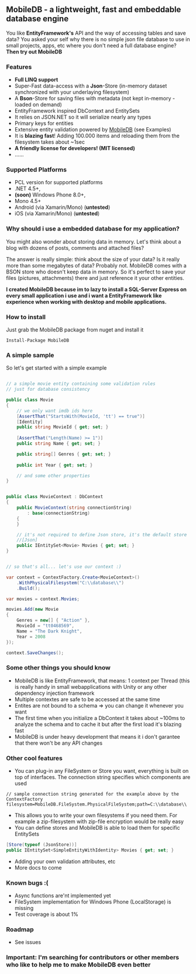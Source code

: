 ## MobileDB - a lightweight, fast and embeddable database engine 

You like **EntityFramework's** API and the way of accessing tables and save data? You asked your self why there is no simple json file database to use in small projects, apps, etc where you don't need a full database engine? **Then try out MobileDB**

### Features ###

- **Full LINQ support**
- Super-Fast data-access with a **Json**-Store (in-memory dataset synchronized with your underlaying filesystem)
- A **Bson**-Store for saving files with metadata (not kept in-memory - loaded on demand)
- EntityFramework inspired DbContext and EntitySets
- It relies on JSON.NET so it will serialize nearly any types 
- Primary keys for entities
- Extensive entity validation powered by [MobileDB](https://github.com/JaroslawWaliszko/ExpressiveAnnotations "MobileDB") (see Examples)
- It is **blazing fast**! Adding 100.000 items and reloading them from the filesystem takes about ~1sec
- **A friendly license for developers! (MIT licensed)**
- ......

### Supported Platforms ###

- PCL version for supported platforms 
- .NET 4.5+, 
- **(soon)** Windows Phone 8.0+, 
- Mono 4.5+
- Android (via Xamarin/Mono) (**untested**)
- iOS (via Xamarin/Mono) (**untested**)

### Why should i use a embedded database for my application?

You might also wonder about storing data in memory. Let's think about a blog with dozens of posts, comments and attached files?

The answer is really simple: think about the size of your data? Is it really more than some megabytes of data? Probably not. MobileDB comes with a BSON store who doesn't keep data in memory. So it's perfect to save your files (pictures, attachments) there and just reference it your other entities. 

**I created MobileDB because im to lazy to install a SQL-Server Express on every small application i use and i want a EntityFramework like experience when working with desktop and mobile applications.**

### How to install

Just grab the MobileDB package from nuget and install it

```
Install-Package MobileDB
```

### A simple sample ###

So let's get started with a simple example

```csharp

// a simple movie entity containing some validation rules
// just for database consistency

public class Movie
{
	// we only want imdb ids here
	[AssertThat("StartsWith(MovieId, 'tt') == true")]
    [Identity]
	public string MovieId { get; set; }
	
	[AssertThat("Length(Name) >= 1")] 
    public string Name { get; set; }

    public string[] Genres { get; set; }
	
    public int Year { get; set; }

    // and some other properties
}


public class MovieContext : DbContext
{
    public MovieContext(string connectionString)
        : base(connectionString)
    {
    }

	// it's not required to define Json store, it's the default store
	//[Json]
    public IEntitySet<Movie> Movies { get; set; }
}


// so that's all... let's use our context :)

var context = ContextFactory.Create<MovieContext>()
    .WithPhysicalFilesystem("C:\\database\\")
    .Build();

var movies = context.Movies;

movies.Add(new Movie
{
    Genres = new[] { "Action" },
    MovieId = "tt0468569",
    Name = "The Dark Knight",
    Year = 2008
});

context.SaveChanges();

```

### Some other things you should know ###

- MobileDB is like EntityFramework, that means: 1 context per Thread (this is really handy in small webapplications with Unity or any other dependency injection framework
- Multiple contextes are safe to be accessed at the same time
- Entites are not bound to a schema => you can change it whenever you want
- The first time when you initialize a DbContext it takes about ~100ms to analyze the schema and to cache it but after the first load it's blazing fast
- MobileDB is under heavy development that means it i don't garantee that there won't be any API changes

### Other cool features ###

- You can plug-in any FileSystem or Store you want, everything is built on top of interfaces. The connection string specifies which components are used

```
// sample connection string generated for the example above by the ContextFactory
filesystem=MobileDB.FileSystem.PhysicalFileSystem;path=C:\\database\\
```

- This allows you to write your own filesystems if you need them. For example a zip-filesystem with zip-file encryption would be really easy
- You can define stores and MobileDB is able to load them for specific EntitySets

```csharp
[Store(typeof (JsonStore))]
public IEntitySet<SimpleEntityWithIdentity> Movies { get; set; }
```

- Adding your own validation attributes, etc
- More docs to come

### Known bugs :( ###

- Async functions are'nt implemented yet
- FileSystem implementation for Windows Phone (LocalStorage) is missing
- Test coverage is about 1%

### Roadmap ###

- See issues

### **Important:** I'm searching for contributors or other members who like to help me to make MobileDB even better 
